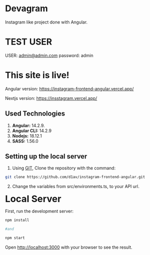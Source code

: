 # Devagram

Instagram like project done with Angular.

# TEST USER

USER: admin@admin.com
password: admin

# This site is live!

Angular version: https://instagram-frontend-angular.vercel.app/

Nextjs version: https://insstagram.vercel.app/


## Used Technologies

1. **Angular:** 14.2.9.
1. **Angular CLI:** 14.2.9
1. **Nodejs:** 18.12.1
1. **SASS:** 1.56.0

## Setting up the local server

1. Using [GIT](https://git-scm.com/), Clone the repository with the command:
```bash
git clone https://github.com/d1av/instagram-frontend-angular.git
```
2. Change the variables from src/environments.ts, to your API url.




<strong style="font-size: 30px">Local Server
</strong>


First, run the development server:

```bash
npm install

#and

npm start
```

Open [http://localhost:3000](http://localhost:3000) with your browser to see the result.
